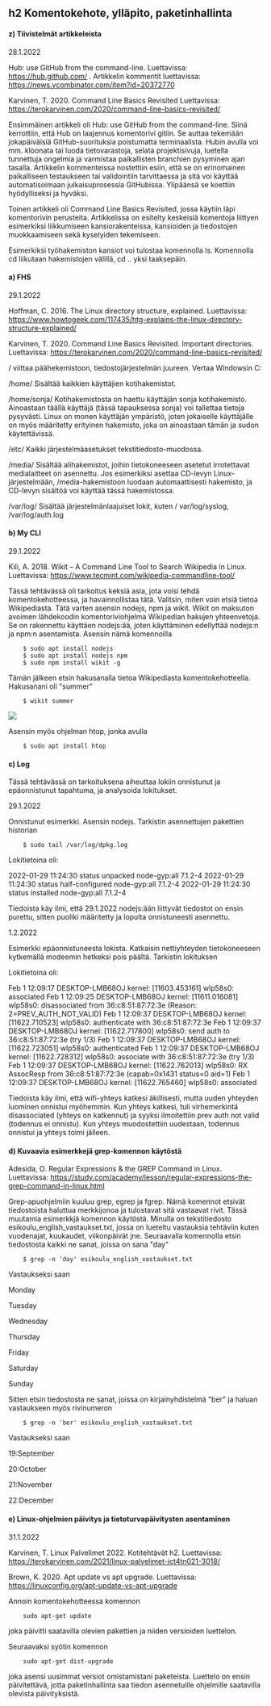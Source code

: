 ## h2 Komentokehote, ylläpito, paketinhallinta

#### z) Tiivistelmät artikkeleista
28.1.2022

Hub: use GitHub from the command-line. Luettavissa: https://hub.github.com/ . Artikkelin kommentit luettavissa: https://news.ycombinator.com/item?id=20372770

Karvinen, T. 2020. Command Line Basics Revisited Luettavissa: https://terokarvinen.com/2020/command-line-basics-revisited/

Ensimmäinen artikkeli oli Hub: use GitHub from the command-line. Siinä kerrottiin, että
Hub on laajennus komentorivi gitiin. Se auttaa tekemään jokapäiväisiä GitHub-suorituksia poistumatta terminaalista. Hubin avulla voi mm. kloonata tai luoda tietovarastoja, selata projektisivuja, luetella tunnettuja ongelmia ja varmistaa paikallisten branchien pysyminen ajan tasalla. Artikkelin kommenteissa nostettiin esiin, että se on erinomainen paikalliseen testaukseen tai validointiin tarvittaessa ja sitä voi käyttää automatisoimaan julkaisuprosessia GitHubissa. Ylipäänsä se koettiin hyödylliseksi ja hyväksi.

Toinen artikkeli oli Command Line Basics Revisited, jossa käytiin läpi komentorivin perusteita. Artikkelissa on esitelty keskeisiä komentoja liittyen esimerkiksi liikkumiseen kansiorakenteissa, kansioiden ja tiedostojen muokkaamiseen sekä kyselyiden tekemiseen.

Esimerkiksi työhakemiston kansiot voi tulostaa komennolla ls. Komennolla cd liikutaan hakemistojen välillä, cd .. yksi taaksepäin. 

#### a) FHS

29.1.2022

Hoffman, C. 2016. The Linux directory structure, explained. Luettavissa: https://www.howtogeek.com/117435/htg-explains-the-linux-directory-structure-explained/

Karvinen, T. 2020. Command Line Basics Revisited. Important directories. Luettavissa: https://terokarvinen.com/2020/command-line-basics-revisited/

/  viittaa päähekemistoon, tiedostojärjestelmän juureen. Vertaa Windowsin C:   

/home/  Sisältää kaikkien käyttäjien kotihakemistot. 

/home/sonja/   Kotihakemistosta on haettu käyttäjän sonja kotihakemisto. Ainoastaan täällä käyttäjä (tässä tapauksessa sonja) voi tallettaa tietoja pysyvästi. Linux on monen käyttäjän ympäristö, joten jokaiselle käyttäjälle on myös määritetty erityinen hakemisto, joka on ainoastaan tämän ja sudon käytettävissä.

/etc/   Kaikki järjestelmäasetukset tekstitiedosto-muodossa. 

/media/   Sisältää alihakemistot, joihin tietokoneeseen asetetut irrotettavat medialaitteet on asennettu. Jos esimerkiksi asettaa CD-levyn Linux-järjestelmään, /media-hakemistoon luodaan automaattisesti hakemisto, ja CD-levyn sisältöä voi käyttää tässä hakemistossa.

/var/log/   Sisältää järjestelmänlaajuiset lokit, kuten / var/log/syslog, /var/log/auth.log


#### b) My CLI

29.1.2022

Kili, A. 2018. Wikit – A Command Line Tool to Search Wikipedia in Linux. Luettavissa: https://www.tecmint.com/wikipedia-commandline-tool/

Tässä tehtävässä oli tarkoitus keksiä asia, jota voisi tehdä komentokehotteessa, ja havainnollistaa tätä. Valitsin, miten voin etsiä tietoa Wikipediasta. Tätä varten asensin nodejs, npm ja wikit. Wikit on maksuton avoimen lähdekoodin komentoriviohjelma Wikipedian hakujen yhteenvetoja. Se on rakennettu käyttäen nodejs:ää, joten käyttäminen edellyttää nodejs:n ja npm:n asentamista. Asensin nämä komennoilla

        $ sudo apt install nodejs
        $ sudo apt install nodejs npm
        $ sudo npm install wikit -g

Tämän jälkeen etsin hakusanalla tietoa Wikipediasta komentokehotteella. Hakusanani oli "summer"

        $ wikit summer

![](images/h2/wikit_summer.png)

Asensin myös ohjelman htop, jonka avulla 

        $ sudo apt install htop
        
        
        
        
        
        
        
        
        
        
        
        
        

#### c) Log
Tässä tehtävässä on tarkoituksena aiheuttaa lokiin onnistunut ja epäonnistunut tapahtuma, ja analysoida lokitukset.

29.1.2022

Onnistunut esimerkki.
Asensin nodejs. Tarkistin asennettujen pakettien historian

        $ sudo tail /var/log/dpkg.log

Lokitietoina oli: 

2022-01-29 11:24:30 status unpacked node-gyp:all 7.1.2-4
2022-01-29 11:24:30 status half-configured node-gyp:all 7.1.2-4
2022-01-29 11:24:30 status installed node-gyp:all 7.1.2-4

Tiedoista käy ilmi, että 29.1.2022 nodejs:ään liittyvät tiedostot on ensin purettu, sitten puoliki määritetty ja lopulta onnistuneesti asennettu.

1.2.2022

Esimerkki epäonnistuneesta lokista.
Katkaisin nettiyhteyden tietokoneeseen kytkemällä modeemin hetkeksi pois päältä. Tarkistin lokituksen


Lokitietoina oli: 

Feb  1 12:09:17 DESKTOP-LMB68OJ kernel: [11603.453161] wlp58s0: associated
Feb  1 12:09:25 DESKTOP-LMB68OJ kernel: [11611.016081] wlp58s0: disassociated from 36:c8:51:87:72:3e (Reason: 2=PREV_AUTH_NOT_VALID)
Feb  1 12:09:37 DESKTOP-LMB68OJ kernel: [11622.710523] wlp58s0: authenticate with 36:c8:51:87:72:3e
Feb  1 12:09:37 DESKTOP-LMB68OJ kernel: [11622.717800] wlp58s0: send auth to 36:c8:51:87:72:3e (try 1/3)
Feb  1 12:09:37 DESKTOP-LMB68OJ kernel: [11622.723051] wlp58s0: authenticated
Feb  1 12:09:37 DESKTOP-LMB68OJ kernel: [11622.728312] wlp58s0: associate with 36:c8:51:87:72:3e (try 1/3)
Feb  1 12:09:37 DESKTOP-LMB68OJ kernel: [11622.762013] wlp58s0: RX AssocResp from 36:c8:51:87:72:3e (capab=0x1431 status=0 aid=1)
Feb  1 12:09:37 DESKTOP-LMB68OJ kernel: [11622.765460] wlp58s0: associated

Tiedoista käy ilmi, että wifi-yhteys katkesi äkillisesti, mutta uuden yhteyden luominen onnistui myöhemmin. Kun yhteys katkesi, tuli virhemerkintä disassociated (yhteys on katkennut) ja syyksi ilmoitettiin prev auth not valid (todennus ei onnistu). Kun yhteys muodostettiin uudestaan, todennus onnistui ja yhteys toimi jälleen.


#### d) Kuvaavia esimerkkejä grep-komennon käytöstä
Adesida, O. Regular Expressions & the GREP Command in Linux. Luettavissa: https://study.com/academy/lesson/regular-expressions-the-grep-command-in-linux.html

Grep-apuohjelmiin kuuluu grep, egrep ja fgrep. Nämä komennot etsivät tiedostoista haluttua merkkijonoa ja tulostavat sitä vastaavat rivit.
Tässä muutamia esimerkkjä komennon käytöstä. Minulla on tekstitiedosto esikoulu_english_vastaukset.txt, jossa on lueteltu vastauksia tehtäviin kuten vuodenajat, kuukaudet, viikonpäivät jne. Seuraavalla komennolla etsin tiedostosta kaikki ne sanat, joissa on sana "day"

        $ grep -n 'day' esikoulu_english_vastaukset.txt

Vastaukseksi saan

Monday

Tuesday

Wednesday

Thursday

Friday

Saturday

Sunday

Sitten etsin tiedostosta ne sanat, joissa on kirjainyhdistelmä "ber" ja haluan vastaukseen myös rivinumeron

        $ grep -n 'ber' esikoulu_english_vastaukset.txt

Vastaukseksi saan

19:September 

20:October 

21:November 

22:December


#### e) Linux-ohjelmien päivitys ja tietoturvapäivitysten asentaminen
31.1.2022

Karvinen, T. Linux Palvelimet 2022. Kotitehtävät h2. Luettavissa: https://terokarvinen.com/2021/linux-palvelimet-ict4tn021-3018/

Brown, K. 2020. Apt update vs apt upgrade. Luettavissa: https://linuxconfig.org/apt-update-vs-apt-upgrade

Annoin komentokehotteessa komennon

        sudo apt-get update

joka päivitti saatavilla olevien pakettien ja niiden versioiden luettelon.

Seuraavaksi syötin komennon

        sudo apt-get dist-upgrade

joka asensi uusimmat versiot omistamistani paketeista. Luettelo on ensin päivitettävä, jotta paketinhallinta saa tiedon asennetuille ohjelmille saatavilla olevista päivityksistä.
